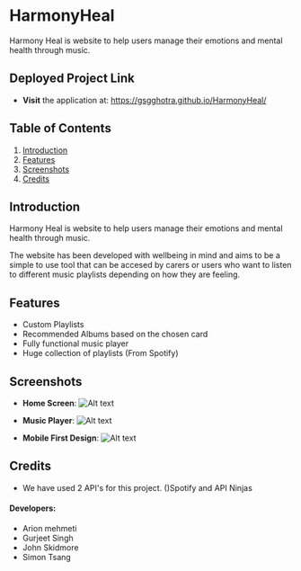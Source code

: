 # HarmonyHeal
Harmony Heal is website to help users manage their emotions and mental health through music. 

## Deployed Project Link
- **Visit** the application at: https://gsgghotra.github.io/HarmonyHeal/

## Table of Contents

1. [Introduction](#introduction)
2. [Features](#features)
3. [Screenshots](#screenshots)
4. [Credits](#credits)

## Introduction 
Harmony Heal is website to help users manage their emotions and mental health through music. 

The website has been developed with wellbeing in mind and aims to be a simple to use tool that can be accesed by carers or users who want to listen to different music playlists depending on how they are feeling.


## Features 

- Custom Playlists
- Recommended Albums based on the chosen card
- Fully functional music player
- Huge collection of playlists (From Spotify)

## Screenshots
- **Home Screen**:
![Alt text](assets/images/screenshots/)

- **Music Player**:
![Alt text](assets/images/screenshots/)

- **Mobile First Design**:
![Alt text](assets/images/screenshots/)


## Credits

- We have used 2 API's for this project. ()Spotify and API Ninjas


#### Developers:
- Arion mehmeti
- Gurjeet Singh
- John Skidmore
- Simon Tsang

